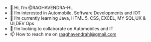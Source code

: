 - 👋 Hi, I’m @RAGHAVENDRA-HL
- 👀 I’m interested in Automobile, Software Developments and IOT
- 🌱 I’m currently learning Java, HTML 5, CSS, EXCEL, MY SQL,UX & UI,DEV Ops
- 💞️ I’m looking to collaborate on Automobiles and IT
- 📫 How to reach me on raaghavendrahl@gmail.com

<!---
RAGHAVENDRA-HL/RAGHAVENDRA-HL is a ✨ special ✨ repository because its `README.md` (this file) appears on your GitHub profile.
You can click the Preview link to take a look at your changes.
--->

